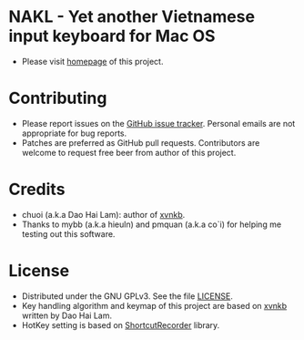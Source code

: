 NAKL - Yet another Vietnamese input keyboard for Mac OS
=======

* Please visit [homepage](http://huyphan.github.com/NAKL) of this project.

Contributing
=======

* Please report issues on the [GitHub issue tracker](https://github.com/huyphan/NAKL/issues). Personal emails are not appropriate for bug reports. 
* Patches are preferred as GitHub pull requests. Contributors are welcome to request free beer from author of this project.

Credits
=======
* chuoi (a.k.a Dao Hai Lam): author of [xvnkb](http://xvnkb.sourceforge.net). 
* Thanks to mybb (a.k.a hieuln) and pmquan (a.k.a co`i) for helping me testing out this software.


License
=======
* Distributed under the GNU GPLv3. See the file [LICENSE](https://github.com/huyphan/NAKL/blob/master/LICENSE).
* Key handling algorithm and keymap of this project are based on [xvnkb](http://xvnkb.sourceforge.net/) written by Dao Hai Lam.
* HotKey setting is based on [ShortcutRecorder](http://wafflesoftware.net/shortcut/) library.